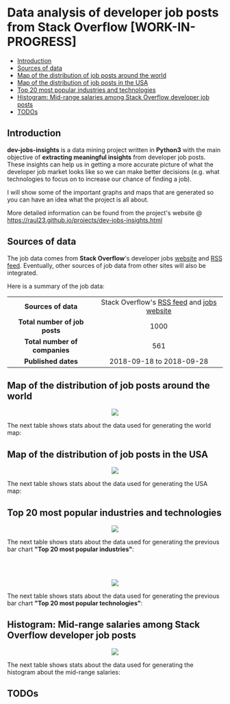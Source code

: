 # Data analysis of developer job posts from Stack Overflow [WORK-IN-PROGRESS]

<!-- TOC depthFrom:2 depthTo:6 withLinks:1 updateOnSave:1 orderedList:0 -->

- [Introduction](#introduction)
- [Sources of data](#sources-of-data)
- [Map of the distribution of job posts around the world](#map-of-the-distribution-of-job-posts-around-the-world)
- [Map of the distribution of job posts in the USA](#map-of-the-distribution-of-job-posts-in-the-usa)
- [Top 20 most popular industries and technologies](#top-20-most-popular-industries-and-technologies)
- [Histogram: Mid-range salaries among Stack Overflow developer job posts](#histogram-mid-range-salaries-among-stack-overflow-developer-job-posts)
- [TODOs](#todos)

<!-- /TOC -->


## Introduction
**dev-jobs-insights** is a data mining project written in **Python3** with the
main objective of **extracting meaningful insights** from developer job posts.
These insights can help us in getting a more accurate picture of what the
developer job market looks like so we can make better decisions (e.g. what
technologies to focus on to increase our chance of finding a job).

I will show some of the important graphs and maps that are generated so you can
have an idea what the project is all about.

More detailed information can be found from the project's website @
https://raul23.github.io/projects/dev-jobs-insights.html

## Sources of data
The job data comes from **Stack Overflow**'s developer jobs
[website](https://stackoverflow.com/jobs) and
[RSS feed](https://stackoverflow.com/jobs/feed). Eventually, other sources of
job data from other sites will also be integrated.

Here is a summary of the job data:  
<table>
    <tr>
        <td align="center"><b>Sources of data</b></td>
        <td align="center">Stack Overflow's <a href="https://stackoverflow.com/jobs/feed">RSS feed</a> and <a href="https://stackoverflow.com/jobs">jobs website</a></td>
    </tr>
    <tr>
        <td align="center"><b>Total number of job posts</b></td>
        <td align="center">1000</td>
    </tr>
    <tr>
        <td align="center"><b>Total number of companies</b></td>
        <td align="center">561</td>
    </tr>
    <tr>
        <td align="center"><b>Published dates</b></td>
        <td align="center">2018-09-18 to 2018-09-28</td>
    </tr>
</table>

## Map of the distribution of job posts around the world
<p align="center"><img src="https://bit.ly/2OvqmLG"/></p>
<p align="center"></p>

The next table shows stats about the data used for generating the world map:   

## Map of the distribution of job posts in the USA
<p align="center"><img src="https://bit.ly/2yeqN2W"/></p>
<p align="center"></p>

The next table shows stats about the data used for generating the USA map:   

## Top 20 most popular industries and technologies
<p align="center"><img src="https://bit.ly/2P87UG2"/></p>
<p align="center"></p>

The next table shows stats about the data used for generating the previous bar
chart **"Top 20 most popular industries"**:  

<br/>
<br/>

<p align="center"><img src="https://bit.ly/2QsCMRL"/></p>
<p align="center"></p>

The next table shows stats about the data used for generating the previous bar
chart **"Top 20 most popular technologies"**:  

## Histogram: Mid-range salaries among Stack Overflow developer job posts
<p align="center"><img src="https://bit.ly/2xYAbs2"/></p>
<p align="center"></p>

The next table shows stats about the data used for generating the histogram
about the mid-range salaries:  

## TODOs

